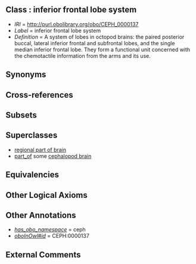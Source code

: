 
## Class : inferior frontal lobe system

 * *IRI* = http://purl.obolibrary.org/obo/CEPH_0000137
 * *Label* = inferior frontal lobe system
 * *Definition* = A system of lobes in octopod brains: the paired posterior buccal, lateral inferior frontal and subfrontal lobes, and the single median inferior frontal lobe. They form a functional unit concerned with the chemotactile information from the arms and its use.

## Synonyms


## Cross-references


## Subsets


## Superclasses

 * [regional part of brain](../../UBERON/16/UBERON_0002616.md)
 * [part_of](../../BFO/50/BFO_0000050.md) some [cephalopod brain](../../CEPH/35/CEPH_0000035.md)

## Equivalencies


## Other Logical Axioms


## Other Annotations

 * *[has_obo_namespace](../../ce/oboInOwl#hasOBONamespace.md)* = ceph
 * *[oboInOwl#id](../../id/oboInOwl#id.md)* = CEPH:0000137

## External Comments

